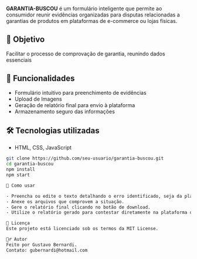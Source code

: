 **GARANTIA-BUSCOU** é um formulário inteligente que permite ao consumidor reunir evidências organizadas para disputas relacionadas a garantias de produtos em plataformas de e-commerce ou lojas físicas.

## 🎯 Objetivo

Facilitar o processo de comprovação de garantia, reunindo dados essenciais

## 🧰 Funcionalidades

- Formulário intuitivo para preenchimento de evidências
- Upload de Imagens
- Geração de relatório final para envio à plataforma
- Armazenamento seguro das informações

## 🛠️ Tecnologias utilizadas

- HTML, CSS, JavaScript
  
```bash
git clone https://github.com/seu-usuario/garantia-buscou.git
cd garantia-buscou
npm install
npm start

🧪 Como usar

- Preencha ou edite o texto detalhando o erro identificado, seja da plataforma ou do cliente que abriu a reclamação incorretamente.
- Anexe os arquivos que comprovem a situação.
- Gere o relatório final clicando no botão de download.
- Utilize o relatório gerado para contestar diretamente na plataforma ou loja.

📄 Licença
Este projeto está licenciado sob os termos da MIT License.

🙋‍♂️ Autor
Feito por Gustavo Bernardi.
Contato: gubernardi@hotmail.com

